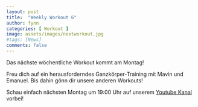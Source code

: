 ```yaml
---
layout: post
title:  "Weekly Workout 6"
author: fynn
categories: [ Workout ]
image: assets/images/nextworkout.jpg
#tags: [News]
comments: false
---
```

Das nächste wöchentliche Workout kommt am Montag!

Freu dich auf ein herausforderndes Ganzkörper-Training mit Mavin und Emanuel. 
Bis dahin gönn dir unsere anderen Workouts!

Schau einfach nächsten Montag um 19:00 Uhr auf unserem <a target="_blank" href="https://www.youtube.com/channel/UC8Oasid2wI4fRwbGEACiDlg"> Youtube Kanal</a> vorbei!